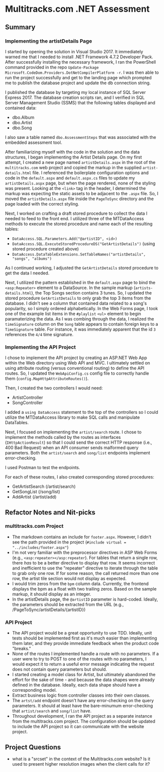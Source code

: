 # Multitracks.com .NET Assessment

## Summary

### Implementing the artistDetails Page
I started by opening the solution in Visual Studio 2017. It immediately warned me that I needed to install .NET Framework 4.7.2 Developer Pack. After successfully installing the necessary framework, I ran the PowerShell command provided in the repo `Update-Package Microsoft.CodeDom.Providers.DotNetCompilerPlatform -r`. I was then able to run the project successfully and get to the landing page which prompted me to publish the database project and update the db connection string.

I published the database by targeting my local instance of SQL Server Express 2017. The database creation scripts ran, and I verified in SQL Server Management Studio (SSMS) that the following tables displayed and contained data:
- dbo.Album
- dbo.Artist
- dbo.Song

I also saw a table named `dbo.AssessmentSteps` that was associated with the embedded assessment tool.

After familiarizing myself with the code in the solution and the data structures, I began implementing the Artist Details page. On my first attempt, I created a new page named `artistDetails.aspx` in the root of the `multitracks.com` web project and copied the markup in the supplied `artist-details.html` file. I referenced the boilerplate configuration options and code in the `default.aspx` and `default.aspx.cs` files to update my `artistDetails.aspx` page, but when the page rendered, none of the styling was present. Looking at the `<link>` tag in the header, I determined the markup was expecting the static assets to be adjacent to the `.aspx` file. So, I moved the `artistDetails.aspx` file inside the `PageToSync` directory and the page loaded with the correct styling.

Next, I worked on crafting a draft stored procedure to collect the data I needed to feed to the front end. I utilized three of the MTDataAccess methods to execute the stored procedure and name each of the resulting tables:
- `DataAccess.SQL.Parameters.Add("@artistID", <id>)`
- `DataAccess.SQL.ExecuteStoredProcedureDS("GetArtistDetails")` (using stored procedure created above)
- `DataAccess.DataTableExtensions.SetTableNames("artistDetails", "songs", "albums")`

As I continued working, I adjusted the `GetArtistDetails` stored procedure to get the data I needed.

Next, I utilized the pattern established in the `default.aspx` page to bind the `<asp:Repeater>` element to a DataSource. In the sample markup (`artists-details.html`), the Top Songs section contains 3 tunes. So, I updated the stored procedure `GetArtistDetails` to only grab the top 3 items from the database. I didn't see a column that contained data related to a song's popularity, so I simply ordered alphabetically. In the Web Forms page, I took one of the example list items in the `#playlist` `<ul>` element to begin paramaterizing the data. As I was combing through the data, I realized the `timeSignature` column on the `Song` table appears to contain foreign keys to a `TimeSignature` table. For instance, it was immediately apparent that the id `3` references the `4/4` time signature.

### Implementing the API Project
I chose to implement the API project by creating an ASP.NET Web App within the Web directory using Web API and MVC. I ultimately settled on using attribute routing (versus conventional routing) to define the API routes. So, I updated the `WebApiConfig.cs` config file to correctly handle them (`config.MapHttpAttributeRoutes()`).

Then, I created the two controllers I would need:
- ArtistController
- SongController

I added a `using DataAccess` statement to the top of the controllers so I could utilize the MTDataAccess library to make SQL calls and manipulate DataTables.

Next, I focused on implementing the `artist/search` route. I chose to implement the methods called by the routes as interfaces (`IHttpActionResult`) so that I could send the correct HTTP response (i.e., 400 Bad Request) when an API consumer sends malformed query parameters. Both the `artist/search` and `song/list` endpoints implement error-checking.

I used Postman to test the endpoints.

For each of these routes, I also created corresponding stored procedures:
- GetArtistSearch (/artist/search)
- GetSongList (/song/list)
- AddArtist (/artist/add)

## Refactor Notes and Nit-picks

### multitracks.com Project
- The markdown contains an include for `footer.aspx`. However, I didn't see the path provided in the project (`#include virtual = "../includes/footer.aspx"`)
- I'm not very familiar with the preprocessor directives in ASP Web Forms (e.g., `<asp:repeater></asp:repeater`). For tables that return a single row, there *has* to be a better directive to display that row. It seems incorrect and inefficient to use the "repeater" directive to iterate through the table to grab only one row. If for some reason, the call returned more than one row, the artist tile section would not display as expected.
- I would trim zeros from the `bpm` column data. Currently, the frontend displays the bpm as a float with two trailing zeros. Based on the sample markup, it should display as an integer.
- In the artistDetails page, the `@artistID` parameter is hard-coded. Ideally, the parameters should be extracted from the URL (e.g., /PageToSync/artistDetails/{artistID})

### API Project
- The API project would be a great opportunity to use TDD. Ideally, unit tests should be implemented first as it's much easier than implementing them later, and they provide immediate feedback when the product code "breaks."
- None of the routes I implemented handle a route with no parameters. If a user were to try to POST to one of the routes with no parameters, I would expect it to return a useful error message indicating the request does not contain query parameters but should.
- I started creating a model class for Artist, but ultimately abandoned the effort for the sake of time - and because the data shapes were already defined in the database. Ideally, each data shape should have a corresponding model.
- Extract business logic from controller classes into their own classes.
- The `artst/add` endpoint doesn't have any error-checking on the query parameters. It should at least have the bare-minumum error-checking that `artist/search` and `song/list` have.
- Throughout development, I ran the API project as a separate instance from the multitracks.com project. The configuration should be updated to include the API project so it can communicate with the website project.

## Project Questions
- what is a "srcset" in the context of the Multitracks.com website? Is it used to present higher resolution images when the client calls for it?